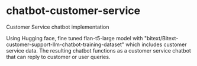# chatbot-customer-service
Customer Service chatbot implementation

Using Hugging face, fine tuned flan-t5-large model with "bitext/Bitext-customer-support-llm-chatbot-training-dataset" which includes customer service data. The resulting chatbot functions as a customer service chatbot that can reply to customer or user queries.

